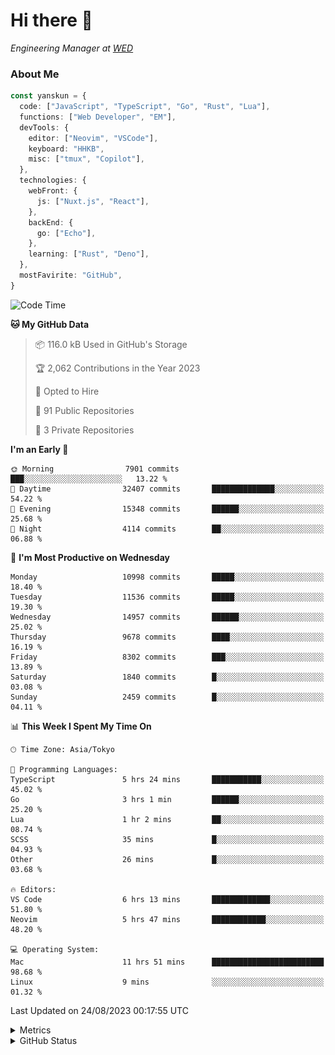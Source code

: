 # Hi there&nbsp;:wave:

<!-- ![Alt text](https://spotify-recently-played-readme.vercel.app/api?user=31kynbuubkiu3r4qh4hjuaglhfay) -->

_Engineering Manager at [WED](https://github.com/wedinc)_

### About Me

```ts
const yanskun = {
  code: ["JavaScript", "TypeScript", "Go", "Rust", "Lua"],
  functions: ["Web Developer", "EM"],
  devTools: {
    editor: ["Neovim", "VSCode"],
    keyboard: "HHKB",
    misc: ["tmux", "Copilot"],
  },
  technologies: {
    webFront: {
      js: ["Nuxt.js", "React"],
    },
    backEnd: {
      go: ["Echo"],
    },
    learning: ["Rust", "Deno"],
  },
  mostFavirite: "GitHub",
}
```

<!--START_SECTION:waka-->
![Code Time](http://img.shields.io/badge/Code%20Time-446%20hrs%2059%20mins-blue)

**🐱 My GitHub Data** 

> 📦 116.0 kB Used in GitHub's Storage 
 > 
> 🏆 2,062 Contributions in the Year 2023
 > 
> 💼 Opted to Hire
 > 
> 📜 91 Public Repositories 
 > 
> 🔑 3 Private Repositories 
 > 
**I'm an Early 🐤** 

```text
🌞 Morning                7901 commits        ███░░░░░░░░░░░░░░░░░░░░░░   13.22 % 
🌆 Daytime                32407 commits       ██████████████░░░░░░░░░░░   54.22 % 
🌃 Evening                15348 commits       ██████░░░░░░░░░░░░░░░░░░░   25.68 % 
🌙 Night                  4114 commits        ██░░░░░░░░░░░░░░░░░░░░░░░   06.88 % 
```
📅 **I'm Most Productive on Wednesday** 

```text
Monday                   10998 commits       █████░░░░░░░░░░░░░░░░░░░░   18.40 % 
Tuesday                  11536 commits       █████░░░░░░░░░░░░░░░░░░░░   19.30 % 
Wednesday                14957 commits       ██████░░░░░░░░░░░░░░░░░░░   25.02 % 
Thursday                 9678 commits        ████░░░░░░░░░░░░░░░░░░░░░   16.19 % 
Friday                   8302 commits        ███░░░░░░░░░░░░░░░░░░░░░░   13.89 % 
Saturday                 1840 commits        █░░░░░░░░░░░░░░░░░░░░░░░░   03.08 % 
Sunday                   2459 commits        █░░░░░░░░░░░░░░░░░░░░░░░░   04.11 % 
```


📊 **This Week I Spent My Time On** 

```text
🕑︎ Time Zone: Asia/Tokyo

💬 Programming Languages: 
TypeScript               5 hrs 24 mins       ███████████░░░░░░░░░░░░░░   45.02 % 
Go                       3 hrs 1 min         ██████░░░░░░░░░░░░░░░░░░░   25.20 % 
Lua                      1 hr 2 mins         ██░░░░░░░░░░░░░░░░░░░░░░░   08.74 % 
SCSS                     35 mins             █░░░░░░░░░░░░░░░░░░░░░░░░   04.93 % 
Other                    26 mins             █░░░░░░░░░░░░░░░░░░░░░░░░   03.68 % 

🔥 Editors: 
VS Code                  6 hrs 13 mins       █████████████░░░░░░░░░░░░   51.80 % 
Neovim                   5 hrs 47 mins       ████████████░░░░░░░░░░░░░   48.20 % 

💻 Operating System: 
Mac                      11 hrs 51 mins      █████████████████████████   98.68 % 
Linux                    9 mins              ░░░░░░░░░░░░░░░░░░░░░░░░░   01.32 % 
```


 Last Updated on 24/08/2023 00:17:55 UTC
<!--END_SECTION:waka-->

<details>
  <summary>Metrics</summary>
  <img src="https://github.com/yanskun/yanskun/blob/main/github-metrics.svg" alt="Metrics">
</details>

<details>
  <summary>GitHub Status</summary>
  <picture>
    <source media="(prefers-color-scheme: dark)" srcset="https://raw.githubusercontent.com/yanskun/yanskun/master/profile-summary-card-output/nord_dark/0-profile-details.svg">
   <img src="https://raw.githubusercontent.com/yanskun/yanskun/master/profile-summary-card-output/default/0-profile-details.svg">
  </picture>
  <br>
  <picture>
    <source media="(prefers-color-scheme: dark)" srcset="https://raw.githubusercontent.com/yanskun/yanskun/master/profile-summary-card-output/nord_dark/1-repos-per-language.svg">
   <img src="https://raw.githubusercontent.com/yanskun/yanskun/master/profile-summary-card-output/default/1-repos-per-language.svg">
  </picture>
  <picture>
    <source media="(prefers-color-scheme: dark)" srcset="https://raw.githubusercontent.com/yanskun/yanskun/master/profile-summary-card-output/nord_dark/2-most-commit-language.svg">
   <img src="https://raw.githubusercontent.com/yanskun/yanskun/master/profile-summary-card-output/default/2-most-commit-language.svg">
  </picture>
  <br>
  <picture>
    <source media="(prefers-color-scheme: dark)" srcset="https://raw.githubusercontent.com/yanskun/yanskun/master/profile-summary-card-output/nord_dark/3-stats.svg">
   <img src="https://raw.githubusercontent.com/yanskun/yanskun/master/profile-summary-card-output/default/3-stats.svg">
  </picture>
  <picture>
    <source media="(prefers-color-scheme: dark)" srcset="https://raw.githubusercontent.com/yanskun/yanskun/master/profile-summary-card-output/nord_dark/4-productive-time.svg">
   <img src="https://raw.githubusercontent.com/yanskun/yanskun/master/profile-summary-card-output/default/4-productive-time.svg">
  </picture>
</details>
